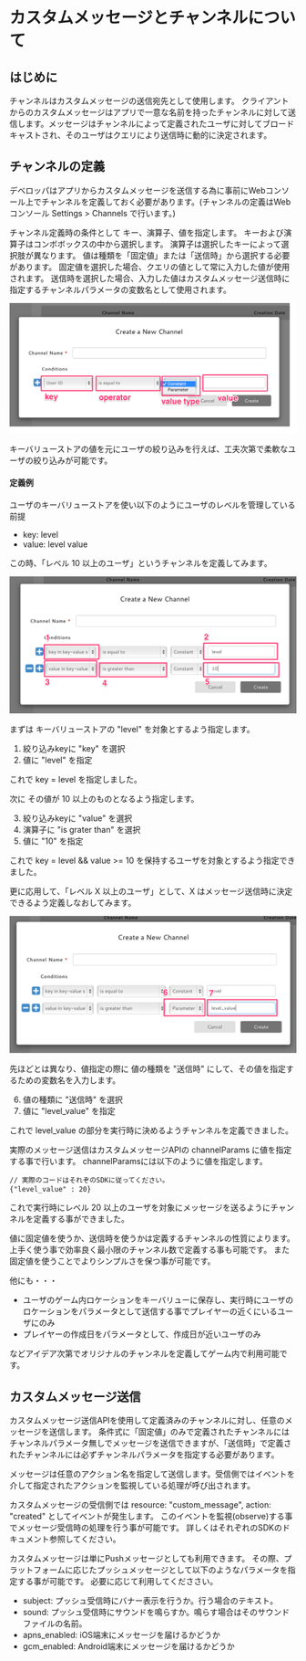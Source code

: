 # カスタムメッセージとチャンネルについて

## はじめに
チャンネルはカスタムメッセージの送信宛先として使用します。
クライアントからのカスタムメッセージはアプリで一意な名前を持ったチャンネルに対して送信します。メッセージはチャンネルによって定義されたユーザに対してブロードキャストされ、そのユーザはクエリにより送信時に動的に決定されます。

## チャンネルの定義
デベロッパはアプリからカスタムメッセージを送信する為に事前にWebコンソール上でチャンネルを定義しておく必要があります。(チャンネルの定義はWebコンソール Settings > Channels で行います。)

チャンネル定義時の条件として キー、演算子、値を指定します。
キーおよび演算子はコンボボックスの中から選択します。
演算子は選択したキーによって選択肢が異なります。
値は種類を「固定値」または「送信時」から選択する必要があります。
固定値を選択した場合、クエリの値として常に入力した値が使用されます。
送信時を選択した場合、入力した値はカスタムメッセージ送信時に指定するチャンネルパラメータの変数名として使用されます。

![](./Images/channel_creation.png "Channel Creation")

キーバリューストアの値を元にユーザの絞り込みを行えば、工夫次第で柔軟なユーザの絞り込みが可能です。

#### 定義例

ユーザのキーバリューストアを使い以下のようにユーザのレベルを管理している前提

- key: level
- value: level value

この時、「レベル 10 以上のユーザ」というチャンネルを定義してみます。

![](./Images/channel_example1.png "Channel Example1")

まずは キーバリューストアの "level" を対象とするよう指定します。

1. 絞り込みkeyに "key" を選択
2. 値に "level" を指定

これで key = level を指定しました。

次に その値が 10 以上のものとなるよう指定します。

3. 絞り込みkeyに "value" を選択
4. 演算子に "is grater than" を選択
5. 値に "10" を指定

これで key = level && value >= 10 を保持するユーザを対象とするよう指定できました。


更に応用して、「レベル X 以上のユーザ」として、X はメッセージ送信時に決定できるよう定義しなおしてみます。

![](./Images/channel_example2.png "Channel Example2")

先ほどとは異なり、値指定の際に 値の種類を "送信時" にして、その値を指定するための変数名を入力します。

6. 値の種類に "送信時" を選択
7. 値に "level_value" を指定

これで level_value の部分を実行時に決めるようチャンネルを定義できました。

実際のメッセージ送信はカスタムメッセージAPIの channelParams に値を指定する事で行います。
channelParamsには以下のように値を指定します。

```
// 実際のコードはそれぞのSDKに従ってください。
{"level_value" : 20}
```

これで実行時にレベル 20 以上のユーザを対象にメッセージを送るようにチャンネルを定義する事ができました。

値に固定値を使うか、送信時を使うかは定義するチャンネルの性質によります。
上手く使う事で効率良く最小限のチャンネル数で定義する事も可能です。
また固定値を使うことでよりシンプルさを保つ事が可能です。


他にも・・・

- ユーザのゲーム内ロケーションをキーバリューに保存し、実行時にユーザのロケーションをパラメータとして送信する事でプレイヤーの近くにいるユーザにのみ
- プレイヤーの作成日をパラメータとして、作成日が近いユーザのみ

などアイデア次第でオリジナルのチャンネルを定義してゲーム内で利用可能です。


## カスタムメッセージ送信

カスタムメッセージ送信APIを使用して定義済みのチャンネルに対し、任意のメッセージを送信します。
条件式に「固定値」のみで定義されたチャンネルにはチャンネルパラメータ無しでメッセージを送信できますが、「送信時」で定義されたチャンネルには必ずチャンネルパラメータを指定する必要があります。

メッセージは任意のアクション名を指定して送信します。受信側ではイベントを介して指定されたアクションを監視している処理が呼び出されます。

カスタムメッセージの受信側では resource: "custom_message", action: "created" としてイベントが発生します。
このイベントを監視(observe)する事でメッセージ受信時の処理を行う事が可能です。
詳しくはそれぞれのSDKのドキュメント参照してください。


カスタムメッセージは単にPushメッセージとしても利用できます。
その際、プラットフォームに応じたプッシュメッセージとして以下のようなパラメータを指定する事が可能です。
必要に応じて利用してくだささい。

* subject: プッシュ受信時にバナー表示を行うか。行う場合のテキスト。
* sound: プッシュ受信時にサウンドを鳴らすか。鳴らす場合はそのサウンドファイルの名前。
* apns_enabled: iOS端末にメッセージを届けるかどうか
* gcm_enabled: Android端末にメッセージを届けるかどうか
